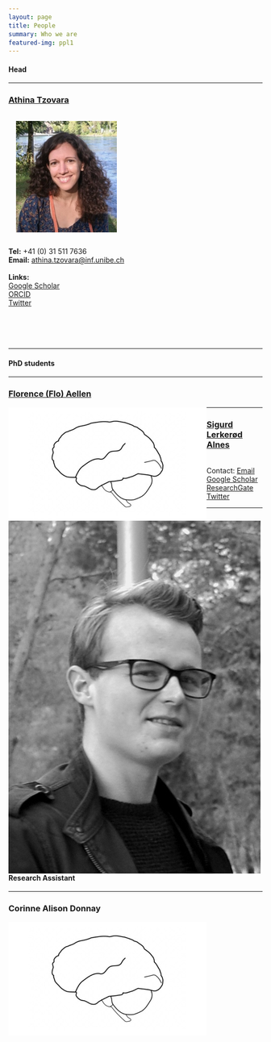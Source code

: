 ```yaml
---
layout: page
title: People
summary: Who we are
featured-img: ppl1
---
```


#### Head 
---

### <a href="https://ccneuro.github.io/atzovara/">Athina Tzovara</a>

<img align="center" src="https://raw.githubusercontent.com/ccneuro/ccneuro.github.io/master/assets/img/posts/TzovaraAthina_Picture.jpg" alt="Smiley face" style="width:200px;padding:15px"/>
<br/>

**Tel:** +41 (0) 31 511 7636  <br/>
**Email:** athina.tzovara@inf.unibe.ch <br/>
<br/>
**Links:**<br/>
<a href="https://scholar.google.ch/citations?hl=en&user=XdOdIKYAAAAJ">Google Scholar</a><br/>
<a href="https://orcid.org/0000-0002-7588-1418">ORCID</a><br/>
<a href="https://twitter.com/aath0">Twitter</a>
<br/>
<br/>
<br/>
<br/>
<br/>

---
#### PhD students
---

### <a href="https://ccneuro.github.io/faellen/">Florence (Flo) Aellen</a>

<img style="float: left;" src="https://raw.githubusercontent.com/ccneuro/ccneuro.github.io/master/assets/img/posts/ppl.jpg" alt="Smiley face" style="width:175px;border:15px;"/>

---

### <a href="https://ccneuro.github.io/salnes/">Sigurd Lerkerød Alnes</a>
<img style="float: left;" src="https://raw.githubusercontent.com/ccneuro/ccneuro.github.io/master/assets/img/posts/AlnesSigurd_Picture.jpg" alt="Smiley face" style="width:175px;border:15px;"/>
<br/>
Contact:
<a href="sigurd.alnes@inf.unibe.ch">Email</a><br/>
<a href="https://scholar.google.com/citations?user=ECfihgYAAAAJ">Google Scholar</a><br/>
<a href="https://www.researchgate.net/profile/Sigurd_Alnes">ResearchGate</a><br/>
<a href="https://twitter.com/lerknes">Twitter</a>

---
#### Research Assistant
---

### Corinne Alison Donnay

<img style="float: left;" src="https://raw.githubusercontent.com/ccneuro/ccneuro.github.io/master/assets/img/posts/ppl.jpg" alt="Smiley face" style="width:175px;border:15px;"/>



 
